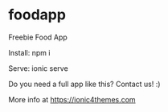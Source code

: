 # foodapp

Freebie Food App

Install:
npm i

Serve:
ionic serve

Do you need a full app like this? Contact us! :)

More info at https://ionic4themes.com